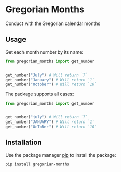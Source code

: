 # Gregorian Months

Conduct with the Gregorian calendar months

## Usage

Get each month number by its name:

```python
from gregorian_months import get_number


get_number("July") # Will return `7`
get_number("January") # Will return `1`
get_number("October") # Will return `10`
```

The package supports all cases:

```python
from gregorian_months import get_number


get_number("july") # Will return `7`
get_number("JANUARY") # Will return `1`
get_number("OcToBer") # Will return `10`
```

## Installation

Use the package manager [pip](https://pip.pypa.io/en/stable/) to install the package:

```bash
pip install gregorian-months
```
